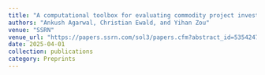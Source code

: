 ```yaml
---
title: "A computational toolbox for evaluating commodity project investments under ambiguity"
authors: "Ankush Agarwal, Christian Ewald, and Yihan Zou"
venue: "SSRN"
venue_url: "https://papers.ssrn.com/sol3/papers.cfm?abstract_id=5354247"
date: 2025-04-01
collection: publications
category: Preprints
---
```

